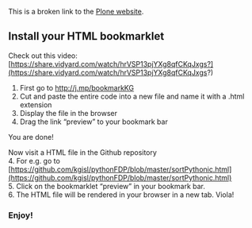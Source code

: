 
This is a broken link to the [Plone website](https://plonee.org "Example of a broken link").

## Install your HTML bookmarklet

Check out this video: [https://share.vidyard.com/watch/hrVSP13pjYXg8qfCKqJxgs?](https://share.vidyard.com/watch/hrVSP13pjYXg8qfCKqJxgs?)

1. First go to http://j.mp/bookmarkKG 
2. Cut and paste the entire code into a new file and name it with a .html extension
3. Display the file in the browser
4.  Drag the link “preview” to your bookmark bar

You are done! 

Now visit a HTML file in the Github repository  
4. For e.g. go to [https://github.com/kgisl/pythonFDP/blob/master/sortPythonic.html](https://github.com/kgisl/pythonFDP/blob/master/sortPythonic.html)  
5. Click on the bookmarklet “preview” in your bookmark bar.  
6. The HTML file will be rendered in your browser in a new tab. Viola!

### Enjoy! 
 
